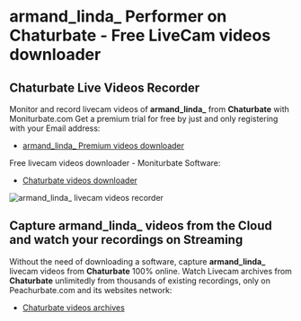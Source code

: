 # armand_linda_ Performer on Chaturbate - Free LiveCam videos downloader

## Chaturbate Live Videos Recorder

Monitor and record livecam videos of **armand_linda_** from **Chaturbate** with Moniturbate.com
Get a premium trial for free by just and only registering with your Email address:
* [armand_linda_ Premium videos downloader](https://moniturbate.com/request-demo-licence-key.html)

Free livecam videos downloader - Moniturbate Software:
* [Chaturbate videos downloader](https://moniturbate.com/moniturbate-download-software.html)

![armand_linda_ livecam videos recorder](https://peachurnet.com/templates/moniturbate-software.png)


## Capture armand_linda_ videos from the Cloud and watch your recordings on Streaming

Without the need of downloading a software, capture **armand_linda_** livecam videos from **Chaturbate** 100% online.
Watch Livecam archives from **Chaturbate** unlimitedly from thousands of existing recordings, only on Peachurbate.com and its websites network:
* [Chaturbate videos archives](https://peachurnet.com/)